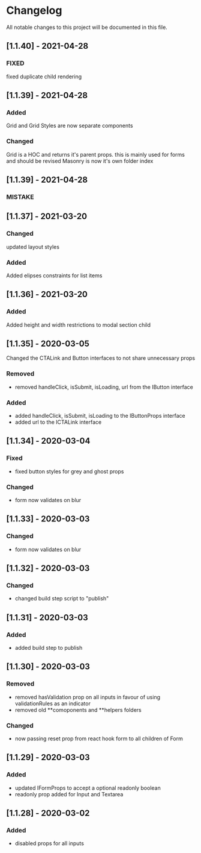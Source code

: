# Changelog

All notable changes to this project will be documented in this file.

<!-- ## [1.0.0] - YYYY-MM-DD -->

<!-- ### Added
- anything you new added to the package -->

<!-- ### Changed
- anything that was pre exisiting that was changed in the package -->

<!-- ### Removed
- anything pre exisiting that has been removed from the package  -->

<!--
### Fixed
- anything bugs fixed in the package
-->

<!--
## [Unreleased]
- anything you're working on
--->

## [1.1.40] - 2021-04-28

### FIXED

fixed duplicate child rendering

## [1.1.39] - 2021-04-28

### Added

Grid and Grid Styles are now separate components

### Changed

Grid is a HOC and returns it's parent props. this is mainly used for forms and should be revised
Masonry is now it's own folder index

## [1.1.39] - 2021-04-28

### MISTAKE

## [1.1.37] - 2021-03-20

### Changed

updated layout styles

### Added

Added elipses constraints for list items

## [1.1.36] - 2021-03-20

### Added

Added height and width restrictions to modal section child

## [1.1.35] - 2020-03-05

Changed the CTALink and Button interfaces to not share unnecessary props

### Removed

- removed handleClick, isSubmit, isLoading, url from the IButton interface

### Added

- added handleClick, isSubmit, isLoading to the IButtonProps interface
- added url to the ICTALink interface

## [1.1.34] - 2020-03-04

### Fixed

- fixed button styles for grey and ghost props

### Changed

- form now validates on blur

## [1.1.33] - 2020-03-03

### Changed

- form now validates on blur

## [1.1.32] - 2020-03-03

### Changed

- changed build step script to "publish"

## [1.1.31] - 2020-03-03

### Added

- added build step to publish

## [1.1.30] - 2020-03-03

### Removed

- removed hasValidation prop on all inputs in favour of using validationRules as an indicator
- removed old **comoponents and **helpers folders

### Changed

- now passing reset prop from react hook form to all children of Form

## [1.1.29] - 2020-03-03

### Added

- updated IFormProps to accept a optional readonly boolean
- readonly prop added for Input and Textarea

## [1.1.28] - 2020-03-02

### Added

- disabled props for all inputs
